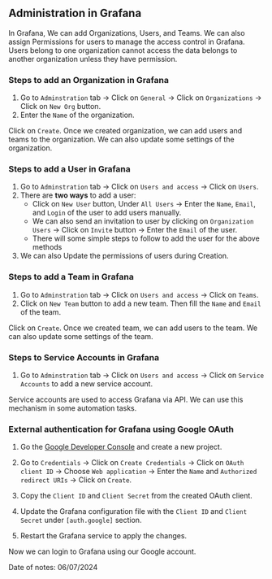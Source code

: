 ## Administration in Grafana

In Grafana, We can add Organizations, Users, and Teams. We can also assign Permissions for users to manage the access control in Grafana. Users belong to one organization cannot access the data belongs to another organization unless they have permission.

### Steps to add an Organization in Grafana

1. Go to `Adminstration` tab -> Click on `General` -> Click on `Organizations` -> Click on `New Org` button.
2. Enter the `Name` of the organization.

Click on `Create`. Once we created organization, we can add users and teams to the organization. We can also update some settings of the organization.

### Steps to add a User in Grafana

1. Go to `Adminstration` tab -> Click on `Users and access` -> Click on `Users`.
2. There are **two ways** to add a user:
    - Click on `New User` button, Under `All Users` -> Enter the `Name`, `Email`, and `Login` of the user to add users manually.
    - We can also send an invitation to user by clicking on `Organization Users` -> Click on `Invite` button -> Enter the `Email` of the user.
    - There will some simple steps to follow to add the user for the above methods
3. We can also Update the permissions of users during Creation.

### Steps to add a Team in Grafana

1. Go to `Adminstration` tab -> Click on `Users and access` -> Click on `Teams`.
2. Click on `New Team` button to add a new team. Then fill the `Name` and `Email` of the team.

Click on `Create`. Once we created team, we can add users to the team. We can also update some settings of the team.

### Steps to Service Accounts in Grafana

1. Go to `Adminstration` tab -> Click on `Users and access` -> Click on `Service Accounts` to add a new service account.

Service accounts are used to access Grafana via API. We can use this mechanism in some automation tasks.

### External authentication for Grafana using Google OAuth

1. Go the [Google Developer Console](https://console.developers.google.com/) and create a new project.

2. Go to `Credentials` -> Click on `Create Credentials` -> Click on `OAuth client ID` -> Choose `Web application` -> Enter the `Name` and `Authorized redirect URIs` -> Click on `Create`.

3. Copy the `Client ID` and `Client Secret` from the created OAuth client.

4. Update the Grafana configuration file with the `Client ID` and `Client Secret` under `[auth.google]` section.

5. Restart the Grafana service to apply the changes.

Now we can login to Grafana using our Google account.

Date of notes: 06/07/2024